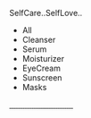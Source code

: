 <!DOCTYPE html>
<html lang="en">
<head>
    <meta charset="UTF-8">
    <meta name="viewport" content="width=device-width, initial-scale=1.0">
    <title>Image Gallery</title>
    <link rel="stylesheet" href="https://cdnjs.cloudflare.com/ajax/libs/magnific-popup.js/1.1.0/magnific-popup.min.css">
    <link rel="stylesheet" href="Gallary.css">
</head>
<body>
    <div class="inp">
        <p class="para">SelfCare..SelfLove..</p>
    </div>
    <div class="gallery">
        <ul class="controls">
            <li class="buttons active" data-filter="All">All</li>
            <li class="buttons" data-filter="Cleanser">Cleanser</li>
            <li class="buttons" data-filter="Serum">Serum</li>
            <li class="buttons" data-filter="Moisturizer">Moisturizer</li>
            <li class="buttons" data-filter="EyeCream">EyeCream</li>
            <li class="buttons" data-filter="Sunscreen">Sunscreen</li>
            <li class="buttons" data-filter="Masks">Masks</li>
        </ul> 
        <div class="image-container">
            <a href="D:\cleanser1.webp" class="image Cleanser">
                <img src="D:\cleanser1.webp" alt="">
            </a>
            <a href="D:\cleanser2.webp" class="image Cleanser">
                <img src="D:\cleanser2.webp" alt="">
            </a>
            <a href="D:\cleanser3.jpeg" class="image Cleanser">
                <img src="D:\cleanser3.jpeg" alt="">
            </a>
            <a href="D:\cleanser4.webp" class="image Cleanser">
                <img src="D:\cleanser4.webp" alt="">
            </a>
            <a href="D:\cleanser5.avif" class="image Cleanser">
                <img src="D:\cleanser5.avif" alt="">
            </a>
            <a href="D:\serum1.jpg" class="image Serum">
                <img src="D:\serum1.jpg" alt="">
            </a>
            <a href="D:\serum2.jpg" class="image Serum">
                <img src="D:\serum2.jpg" alt="">
            </a>
            <a href="D:\serum3.webp" class="image Serum">
                <img src="D:\serum3.webp" alt="">
            </a>
            <a href="D:\serum4.webp" class="image Serum">
                <img src="D:\serum4.webp" alt="">
            </a>
            <a href="D:\serum5.jpg" class="image Serum">
                <img src="D:\serum5.jpg" alt="">
            </a>
            <a href="D:\moisturizer1.webp" class="image Moisturizer">
                <img src="D:\moisturizer1.webp" alt="">
            </a>
            <a href="D:\moisturizer2.webp" class="image Moisturizer">
                <img src="D:\moisturizer2.webp" alt="">
            </a>
            <a href="D:\moisturizer3.jpeg" class="image Moisturizer">
                <img src="D:\moisturizer3.jpeg" alt="">
            </a>
            <a href="D:\moisturizer4.webp" class="image Moisturizer">
                <img src="D:\moisturizer4.webp" alt="">
            </a>
            <a href="D:\moisturizer5.webp" class="image Moisturizer">
                <img src="D:\moisturizer5.webp" alt="">
            </a>
            <a href="D:\eyecream1.avif" class="image EyeCream">
                <img src="D:\eyecream1.avif" alt="">
            </a>
            <a href="D:\eyecream2.webp" class="image EyeCream">
                <img src="D:\eyecream2.webp" alt="">
            </a>
            <a href="D:\eyecream3.avif" class="image EyeCream">
                <img src="D:\eyecream3.avif" alt="">
            </a>
            <a href="D:\eyecream4.jpg" class="image EyeCream">
                <img src="D:\eyecream4.jpg" alt="">
            </a>
            <a href="D:\eyecream5.webp" class="image EyeCream">
                <img src="D:\eyecream5.webp" alt="">
            </a>
            <a href="D:\ss1.jpeg" class="image Sunscreen">
                <img src="D:\ss1.jpeg" alt="">
            </a>
            <a href="D:\ss2.webp" class="image Sunscreen">
                <img src="D:\ss2.webp" alt="">
            </a>
            <a href="D:\ss3.webp" class="image Sunscreen">
                <img src="D:\ss3.webp" alt="">
            </a>
            <a href="D:\ss4.webp" class="image Sunscreen">
                <img src="D:\ss4.webp" alt="">
            </a>
            <a href="D:\ss5.webp" class="image Sunscreen">
                <img src="D:\ss5.webp" alt="">
            </a>
            <a href="D:\mask1.avif" class="image Masks">
                <img src="D:\mask1.avif" alt="">
            </a>
            <a href="D:\mask2.webp" class="image Masks">
                <img src="D:\mask2.webp" alt="">
            </a>
            <a href="D:\mask3.jpg" class="image Masks">
                <img src="D:\mask3.jpg" alt="">
            </a>
            <a href="D:\mask4.jpg" class="image Masks">
                <img src="D:\mask4.jpg" alt="">
            </a>
            <a href="D:\mask5.webp" class="image Masks">
                <img src="D:\mask5.webp" alt="">
            </a>
        </div>
    </div>
    <script src="https://cdnjs.cloudflare.com/ajax/libs/jquery/3.5.1/jquery.min.js"></script>
    <script src="https://cdnjs.cloudflare.com/ajax/libs/magnific-popup.js/1.1.0/jquery.magnific-popup.min.js"></script>
    <script>
        $(document).ready(function(){
            $('.buttons').click(function(){
                $(this).addClass('active').siblings().removeClass('active');
                var filter = $(this).attr('data-filter');
                if (filter == 'All') {
                    $('.image').show(400); // Show all images if 'All' is selected
                } else {
                    $('.image').hide(200).filter('.' + filter).show(400); // Show only selected filter images
                }
            });
            $('.gallery').magnificPopup({
                delegate:'a',
                type:'image',
                gallery:{
                    enabled:true
                }
            })
        });
    </script>
</body>
</html>

<!---
pillaharini/pillaharini is a ✨ special ✨ repository because its `README.md` (this file) appears on your GitHub profile.
You can click the Preview link to take a look at your changes.
--->
